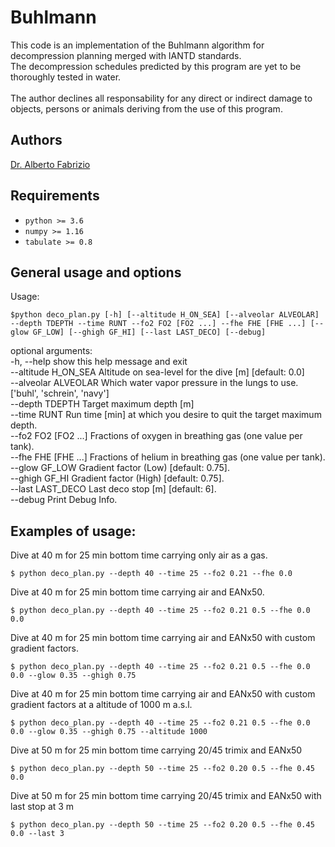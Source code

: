 # Buhlmann
This code is an implementation of the Buhlmann algorithm for decompression planning merged with IANTD standards. <br>
The decompression schedules predicted by this program are yet to be thoroughly tested in water. <br>
<br>
The author declines all responsability for any direct or indirect damage to objects, persons or animals deriving from the use of this program. <br>

## Authors
[Dr. Alberto Fabrizio](https://www.linkedin.com/in/alberto-fabrizio-03151b207/)

## Requirements

* `python >= 3.6`
* `numpy >= 1.16`
* `tabulate >= 0.8`

## General usage and options
Usage:
```
$python deco_plan.py [-h] [--altitude H_ON_SEA] [--alveolar ALVEOLAR] --depth TDEPTH --time RUNT --fo2 FO2 [FO2 ...] --fhe FHE [FHE ...] [--glow GF_LOW] [--ghigh GF_HI] [--last LAST_DECO] [--debug]
```

optional arguments: <br>
  -h, --help           show this help message and exit <br>
  --altitude H\_ON\_SEA  Altitude on sea-level for the dive \[m\] \[default: 0.0\] <br>
  --alveolar ALVEOLAR  Which water vapor pressure in the lungs to use. \['buhl', 'schrein', 'navy'\] <br>
  --depth TDEPTH       Target maximum depth \[m\] <br>
  --time RUNT          Run time [min] at which you desire to quit the target maximum depth. <br>
  --fo2 FO2 [FO2 ...]  Fractions of oxygen in breathing gas (one value per tank). <br>
  --fhe FHE [FHE ...]  Fractions of helium in breathing gas (one value per tank). <br>
  --glow GF\_LOW        Gradient factor (Low) [default: 0.75]. <br>
  --ghigh GF\_HI        Gradient factor (High) [default: 0.75]. <br>
  --last LAST\_DECO     Last deco stop \[m\] \[default: 6\]. <br>
  --debug              Print Debug Info. <br>


## Examples of usage:

Dive at 40 m for 25 min bottom time carrying only air as a gas.

```
$ python deco_plan.py --depth 40 --time 25 --fo2 0.21 --fhe 0.0
```

Dive at 40 m for 25 min bottom time carrying air and EANx50.

```
$ python deco_plan.py --depth 40 --time 25 --fo2 0.21 0.5 --fhe 0.0 0.0
```

Dive at 40 m for 25 min bottom time carrying air and EANx50 with custom gradient factors.

```
$ python deco_plan.py --depth 40 --time 25 --fo2 0.21 0.5 --fhe 0.0 0.0 --glow 0.35 --ghigh 0.75
```

Dive at 40 m for 25 min bottom time carrying air and EANx50 with custom gradient factors at a altitude of 1000 m a.s.l.

```
$ python deco_plan.py --depth 40 --time 25 --fo2 0.21 0.5 --fhe 0.0 0.0 --glow 0.35 --ghigh 0.75 --altitude 1000
```

Dive at 50 m for 25 min bottom time carrying 20/45 trimix and EANx50

```
$ python deco_plan.py --depth 50 --time 25 --fo2 0.20 0.5 --fhe 0.45 0.0 
```

Dive at 50 m for 25 min bottom time carrying 20/45 trimix and EANx50 with last stop at 3 m


```
$ python deco_plan.py --depth 50 --time 25 --fo2 0.20 0.5 --fhe 0.45 0.0 --last 3
```








